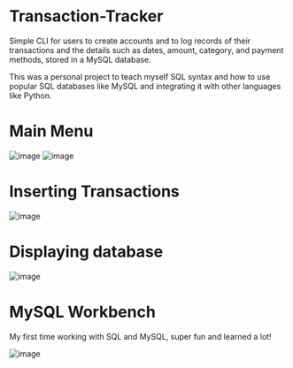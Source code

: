 # Transaction-Tracker
Simple CLI for users to create accounts and to log records of their transactions and the details such as dates, amount, category, and payment methods, stored in a MySQL database.

This was a personal project to teach myself SQL syntax and how to use popular SQL databases like MySQL and integrating it with other languages like Python.

# Main Menu
![image](https://user-images.githubusercontent.com/85257356/136735017-d4c9c4d9-c26a-47a7-bb18-417b4b274a1b.png)
![image](https://user-images.githubusercontent.com/85257356/136735594-65b3c856-9d1b-4e45-93e1-b5195504b5b2.png)


# Inserting Transactions
![image](https://user-images.githubusercontent.com/85257356/136735172-4dd32650-3b07-403c-936e-5c22d4118dcf.png)


# Displaying database
![image](https://user-images.githubusercontent.com/85257356/136735560-9b58ee5e-a381-4986-8546-8e6771506e6b.png)

# MySQL Workbench
My first time working with SQL and MySQL, super fun and learned a lot!

![image](https://user-images.githubusercontent.com/85257356/136736632-01c8666a-f25b-41cc-b7be-08f40b35762c.png)
